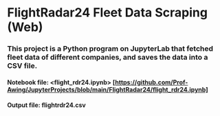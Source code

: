 # FlightRadar24 Fleet Data Scraping (Web)
### This project is a Python program on JupyterLab that fetched fleet data of different companies, and saves the data into a CSV file.

#### Notebook file: <flight_rdr24.ipynb> [https://github.com/Prof-Awing/JupyterProjects/blob/main/FlightRadar24/flight_rdr24.ipynb]
#### Output file: flightrdr24.csv
